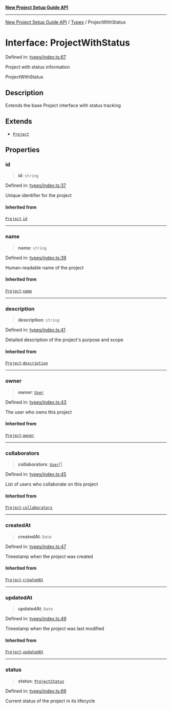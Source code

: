 [**New Project Setup Guide API**](../../README.md)

---

[New Project Setup Guide API](../../modules.md) / [Types](../README.md) / ProjectWithStatus

# Interface: ProjectWithStatus

Defined in: [types/index.ts:67](https://github.com/AutomateAndThrive/new-project-setup-guide/blob/main/src/types/index.ts#L67)

Project with status information

ProjectWithStatus

## Description

Extends the base Project interface with status tracking

## Extends

- [`Project`](Project.md)

## Properties

### id

> **id**: `string`

Defined in: [types/index.ts:37](https://github.com/AutomateAndThrive/new-project-setup-guide/blob/main/src/types/index.ts#L37)

Unique identifier for the project

#### Inherited from

[`Project`](Project.md).[`id`](Project.md#id)

---

### name

> **name**: `string`

Defined in: [types/index.ts:39](https://github.com/AutomateAndThrive/new-project-setup-guide/blob/main/src/types/index.ts#L39)

Human-readable name of the project

#### Inherited from

[`Project`](Project.md).[`name`](Project.md#name)

---

### description

> **description**: `string`

Defined in: [types/index.ts:41](https://github.com/AutomateAndThrive/new-project-setup-guide/blob/main/src/types/index.ts#L41)

Detailed description of the project's purpose and scope

#### Inherited from

[`Project`](Project.md).[`description`](Project.md#description)

---

### owner

> **owner**: [`User`](User.md)

Defined in: [types/index.ts:43](https://github.com/AutomateAndThrive/new-project-setup-guide/blob/main/src/types/index.ts#L43)

The user who owns this project

#### Inherited from

[`Project`](Project.md).[`owner`](Project.md#owner)

---

### collaborators

> **collaborators**: [`User`](User.md)[]

Defined in: [types/index.ts:45](https://github.com/AutomateAndThrive/new-project-setup-guide/blob/main/src/types/index.ts#L45)

List of users who collaborate on this project

#### Inherited from

[`Project`](Project.md).[`collaborators`](Project.md#collaborators)

---

### createdAt

> **createdAt**: `Date`

Defined in: [types/index.ts:47](https://github.com/AutomateAndThrive/new-project-setup-guide/blob/main/src/types/index.ts#L47)

Timestamp when the project was created

#### Inherited from

[`Project`](Project.md).[`createdAt`](Project.md#createdat)

---

### updatedAt

> **updatedAt**: `Date`

Defined in: [types/index.ts:49](https://github.com/AutomateAndThrive/new-project-setup-guide/blob/main/src/types/index.ts#L49)

Timestamp when the project was last modified

#### Inherited from

[`Project`](Project.md).[`updatedAt`](Project.md#updatedat)

---

### status

> **status**: [`ProjectStatus`](../type-aliases/ProjectStatus.md)

Defined in: [types/index.ts:69](https://github.com/AutomateAndThrive/new-project-setup-guide/blob/main/src/types/index.ts#L69)

Current status of the project in its lifecycle
